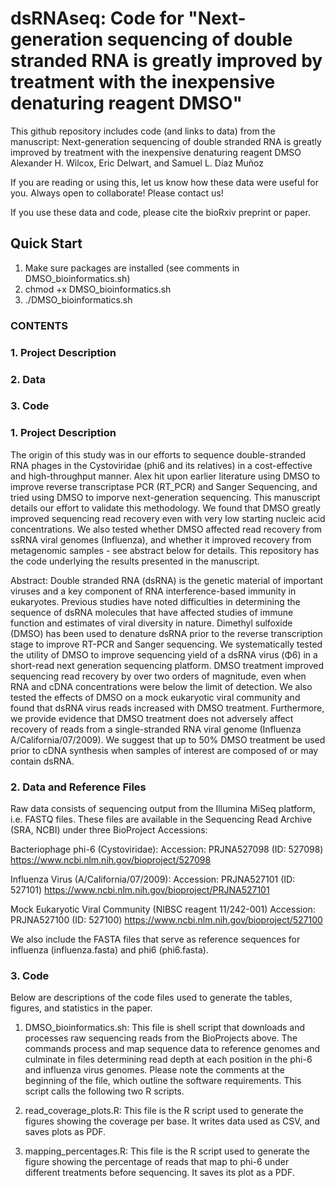 # dsRNAseq: Code for "Next-generation sequencing of double stranded RNA is greatly improved by treatment with the inexpensive denaturing reagent DMSO"

This github repository includes code (and links to data) from the manuscript: 
Next-generation sequencing of double stranded RNA is greatly improved by treatment with the inexpensive denaturing reagent DMSO
Alexander H. Wilcox, Eric Delwart, and Samuel L. Díaz Muñoz

If you are reading or using this, let us know how these data were useful for you. Always open to collaborate! Please contact us!

If you use these data and code, please cite the bioRxiv preprint or paper.

## Quick Start
1. Make sure packages are installed (see comments in DMSO_bioinformatics.sh)
2. chmod +x DMSO_bioinformatics.sh
3. ./DMSO_bioinformatics.sh

### CONTENTS
### 1. Project Description
### 2. Data
### 3. Code

### 1. Project Description

The origin of this study was in our efforts to sequence double-stranded RNA phages in the Cystoviridae (phi6 and its relatives) in a cost-effective and high-throughput manner. Alex hit upon earlier literature using DMSO to improve reverse transcriptase PCR (RT_PCR) and Sanger Sequencing, and tried using DMSO to imporve next-generation sequencing. This manuscript details our effort to validate this methodology. We found that DMSO greatly improved sequencing read recovery even with very low starting nucleic acid concentrations. We also tested whether DMSO affected read recovery from ssRNA viral genomes (Influenza), and whether it improved recovery from metagenomic samples - see abstract below for details. This repository has the code underlying the results presented in the manuscript.

Abstract:
Double stranded RNA (dsRNA) is the genetic material of important viruses and a key component of RNA interference-based immunity in eukaryotes. Previous studies have noted difficulties in determining the sequence of dsRNA molecules that have affected studies of immune function and estimates of viral diversity in nature. Dimethyl sulfoxide (DMSO) has been used to denature dsRNA prior to the reverse transcription stage to improve RT-PCR and Sanger sequencing. We systematically tested the utility of DMSO to improve sequencing yield of a dsRNA virus (Φ6) in a short-read next generation sequencing platform. DMSO treatment improved sequencing read recovery by over two orders of magnitude, even when RNA and cDNA concentrations were below the limit of detection. We also tested the effects of DMSO on a mock eukaryotic viral community and found that dsRNA virus reads increased with DMSO treatment. Furthermore, we provide evidence that DMSO treatment does not adversely affect recovery of reads from a single-stranded RNA viral genome (Influenza A/California/07/2009). We suggest that up to 50% DMSO treatment be used prior to cDNA synthesis when samples of interest are composed of or may contain dsRNA.

### 2. Data and Reference Files
Raw data consists of sequencing output from the Illumina MiSeq platform, i.e. FASTQ files. These files are available in the Sequencing Read Archive (SRA, NCBI) under three BioProject Accessions:  

Bacteriophage phi-6 (Cystoviridae):
Accession: PRJNA527098 (ID: 527098) https://www.ncbi.nlm.nih.gov/bioproject/527098

Influenza Virus (A/California/07/2009):
Accession: PRJNA527101 (ID: 527101) https://www.ncbi.nlm.nih.gov/bioproject/PRJNA527101

Mock Eukaryotic Viral Community (NIBSC reagent 11/242-001)
Accession: PRJNA527100 (ID: 527100)
https://www.ncbi.nlm.nih.gov/bioproject/527100 

We also include the FASTA files that serve as reference sequences for influenza (influenza.fasta) and phi6 (phi6.fasta).

### 3. Code
Below are descriptions of the code files used to generate the tables, figures, and statistics in the paper.

1) DMSO_bioinformatics.sh: This file is shell script that downloads and processes raw sequencing reads from the BioProjects above. The commands process and map sequence data to reference genomes and culminate in files determining read depth at each position in the phi-6 and influenza virus genomes. Please note the comments at the beginning of the file, which outline the software requirements.  This script calls the following two R scripts.

2) read_coverage_plots.R: This file is the R script used to generate the figures showing the coverage per base. It writes data used as CSV, and saves plots as PDF.

3) mapping_percentages.R: This file is the R script used to generate the figure showing the percentage of reads that map to phi-6 under different treatments before sequencing.  It saves its plot as a PDF.
